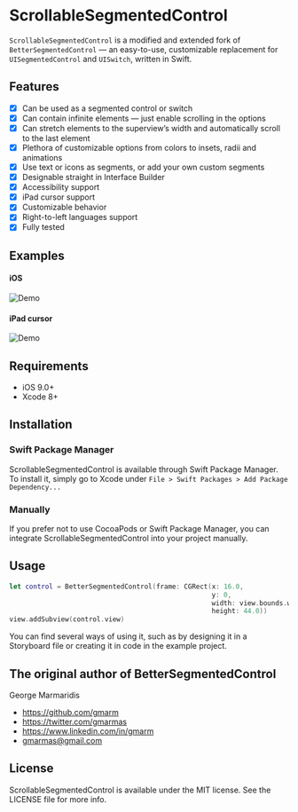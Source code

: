 # ScrollableSegmentedControl

`ScrollableSegmentedControl` is a modified and extended fork of `BetterSegmentedControl` — an easy-to-use, customizable replacement for `UISegmentedControl` and `UISwitch`, written in Swift.

## Features

- [x] Can be used as a segmented control or switch
- [x] Can contain infinite elements — just enable scrolling in the options
- [x] Can stretch elements to the superview’s width and automatically scroll to the last element
- [x] Plethora of customizable options from colors to insets, radii and
animations
- [x] Use text or icons as segments, or add your own custom segments
- [x] Designable straight in Interface Builder
- [x] Accessibility support
- [x] iPad cursor support
- [x] Customizable behavior
- [x] Right-to-left languages support
- [x] Fully tested

## Examples

#### iOS
![Demo](Assets/demo_main.gif)

#### iPad cursor

![Demo](Assets/demo_ipad_cursor.gif)


## Requirements

- iOS 9.0+
- Xcode 8+


## Installation

### Swift Package Manager

ScrollableSegmentedControl is available through Swift Package Manager. To install
it, simply go to Xcode under `File > Swift Packages > Add Package Dependency...`

### Manually

If you prefer not to use CocoaPods or Swift Package Manager, you can integrate
ScrollableSegmentedControl into your project manually.


## Usage

```swift
let control = BetterSegmentedControl(frame: CGRect(x: 16.0,
                                                   y: 0,
                                                   width: view.bounds.width - 32.0,
                                                   height: 44.0))
view.addSubview(control.view)
```

You can find several ways of using it, such as by designing it in a Storyboard
file or creating it in code in the example project.

## The original author of BetterSegmentedControl

George Marmaridis

- https://github.com/gmarm
- https://twitter.com/gmarmas
- https://www.linkedin.com/in/gmarm
- gmarmas@gmail.com


## License

ScrollableSegmentedControl is available under the MIT license. See the LICENSE file
for more info.
